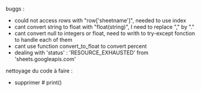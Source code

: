 buggs : 
- could not access rows with "row['sheetname']", needed to use index
- cant convert string to float with "float(string)", I need to replace "," by "."
- cant convert null to integers or float, need to writh to try-except fonction to handle each of them
- cant use function convert_to_float to convert percent
- dealing with 'status' : 'RESOURCE_EXHAUSTED' from 'sheets.googleapis.com'

nettoyage du code à faire :
- supprimer # print()